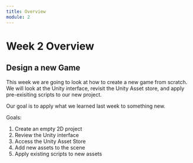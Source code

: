 ```yaml
---
title: Overview
module: 2
---
```


# Week 2 Overview

## Design a new Game

This week we are going to look at how to create a new game from scratch. We will look at the Unity interface, revisit the Unity Asset store, and apply pre-exisiting scripts to our new project.  

Our goal is to apply what we learned last week to something new.

Goals:

1. Create an empty 2D project
2. Review the Unity interface
3. Access the Unity Asset Store
4. Add new assets to the scene
5. Apply existing scripts to new assets